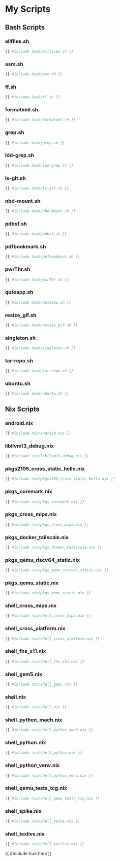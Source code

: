 # My Scripts

## Bash Scripts

### allfiles.sh

```bash
{{ #include bash/allfiles.sh }}
```

### asm.sh

```bash
{{ #include bash/asm.sh }}
```

### ff.sh

```bash
{{ #include bash/ff.sh }}
```

### formatxml.sh

```bash
{{ #include bash/formatxml.sh }}
```

### grep.sh

```bash
{{ #include bash/grep.sh }}
```

### ldd-grep.sh

```bash
{{ #include bash/ldd-grep.sh }}
```

### ls-git.sh

```bash
{{ #include bash/ls-git.sh }}
```

### nbd-mount.sh

```bash
{{ #include bash/nbd-mount.sh }}
```

### pdbsf.sh

```bash
{{ #include bash/pdbsf.sh }}
```

### pdfbookmark.sh

```bash
{{ #include bash/pdfbookmark.sh }}
```

### pwrThr.sh

```bash
{{ #include bash/pwrThr.sh }}
```

### quteapp.sh

```bash
{{ #include bash/quteapp.sh }}
```

### resize_gif.sh

```bash
{{ #include bash/resize_gif.sh }}
```

### singleton.sh

```bash
{{ #include bash/singleton.sh }}
```

### tar-repo.sh

```bash
{{ #include bash/tar-repo.sh }}
```

### ubuntu.sh

```bash
{{ #include bash/ubuntu.sh }}
```

## Nix Scripts

### android.nix

```nix
{{ #include nix/android.nix }}
```

### libllvm13_debug.nix

```nix
{{ #include nix/libllvm13_debug.nix }}
```

### pkgs2105_cross_static_hello.nix

```nix
{{ #include nix/pkgs2105_cross_static_hello.nix }}
```

### pkgs_coremark.nix

```nix
{{ #include nix/pkgs_coremark.nix }}
```

### pkgs_cross_mips.nix

```nix
{{ #include nix/pkgs_cross_mips.nix }}
```

### pkgs_docker_tailscale.nix

```nix
{{ #include nix/pkgs_docker_tailscale.nix }}
```

### pkgs_qemu_riscv64_static.nix

```nix
{{ #include nix/pkgs_qemu_riscv64_static.nix }}
```

### pkgs_qemu_static.nix

```nix
{{ #include nix/pkgs_qemu_static.nix }}
```

### shell_cross_mips.nix

```nix
{{ #include nix/shell_cross_mips.nix }}
```

### shell_cross_platform.nix

```nix
{{ #include nix/shell_cross_platform.nix }}
```

### shell_fhs_x11.nix

```nix
{{ #include nix/shell_fhs_x11.nix }}
```

### shell_gem5.nix

```nix
{{ #include nix/shell_gem5.nix }}
```

### shell.nix

```nix
{{ #include nix/shell.nix }}
```

### shell_python_mach.nix

```nix
{{ #include nix/shell_python_mach.nix }}
```

### shell_python.nix

```nix
{{ #include nix/shell_python.nix }}
```

### shell_python_venv.nix

```nix
{{ #include nix/shell_python_venv.nix }}
```

### shell_qemu_tests_tcg.nix

```nix
{{ #include nix/shell_qemu_tests_tcg.nix }}
```

### shell_spike.nix

```nix
{{ #include nix/shell_spike.nix }}
```

### shell_texlive.nix

```nix
{{ #include nix/shell_texlive.nix }}
```
{{ #include foot.html }}
